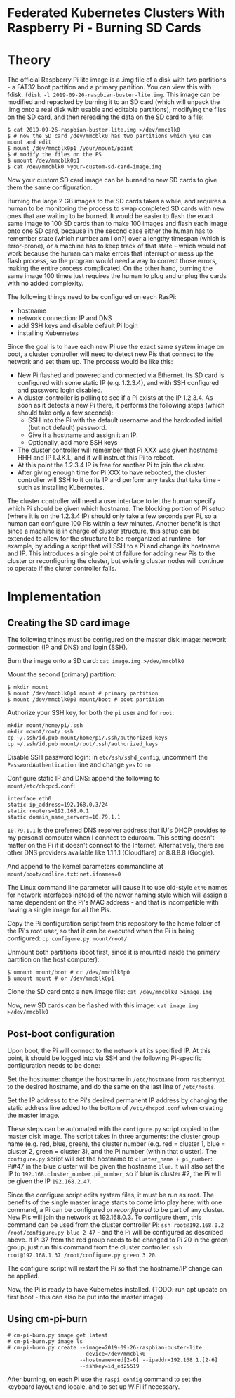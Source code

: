 <!-- comment configures vim to enable word wrapping; gggqG to force rewrap -->

<!-- vim: set tw=79 fo+=t fo-=l: -->

# Federated Kubernetes Clusters With Raspberry Pi - Burning SD Cards

# Theory

The official Raspberry Pi lite image is a .img file of a disk with two
partitions - a FAT32 boot partition and a primary partition. You can view this
with fdisk: `fdisk -l 2019-09-26-raspbian-buster-lite.img`. This image can be
modified and repacked by burning it to an SD card (which will unpack the .img
onto a real disk with usable and editable partitions), modifying the files on
the SD card, and then rereading the data on the SD card to a file:

```
$ cat 2019-09-26-raspbian-buster-lite.img >/dev/mmcblk0
$ # now the SD card /dev/mmcblk0 has two partitions which you can mount and edit
$ mount /dev/mmcblk0p1 /your/mount/point
$ # modify the files on the FS
$ umount /dev/mmcblk0p1
$ cat /dev/mmcblk0 >your-custom-sd-card-image.img
```

Now your custom SD card image can be burned to new SD cards to give them the
same configuration.

Burning the large 2 GB images to the SD cards takes a while, and requires a
human to be monitoring the process to swap completed SD cards with new ones
that are waiting to be burned. It would be easier to flash the exact same image
to 100 SD cards than to make 100 images and flash each image onto one SD card,
because in the second case either the human has to remember state (which number
am I on?) over a lengthy timespan (which is error-prone), or a machine has to
keep track of that state - which would not work because the human can make
errors that interrupt or mess up the flash process, so the program would need a
way to correct those errors, making the entire process complicated. On the
other hand, burning the same image 100 times just requires the human to plug
and unplug the cards with no added complexity.

The following things need to be configured on each RasPi:

* hostname
* network connection: IP and DNS
* add SSH keys and disable default Pi login
* installing Kubernetes

Since the goal is to have each new Pi use the exact same system image on boot,
a cluster controller will need to detect new Pis that connect to the network
and set them up. The process would be like this:

* New Pi flashed and powered and connected via Ethernet. Its SD card is configured with some static IP (e.g. 1.2.3.4), and with SSH configured and password login disabled.
* A cluster controller is polling to see if a Pi exists at the IP 1.2.3.4. As soon as it detects a new Pi there, it performs the following steps (which should take only a few seconds):
	* SSH into the Pi with the default username and the hardcoded initial (but not default) password.
	* Give it a hostname and assign it an IP.
	* Optionally, add more SSH keys
* The cluster controller will remember that Pi XXX was given hostname HHH and IP I.J.K.L, and it will instruct this Pi to reboot.
* At this point the 1.2.3.4 IP is free for another Pi to join the cluster.
* After giving enough time for Pi XXX to have rebooted, the cluster controller will SSH to it on its IP and perform any tasks that take time - such as installing Kubernetes.

The cluster controller will need a user interface to let the human specify
which Pi should be given which hostname. The blocking portion of Pi setup
(where it is on the 1.2.3.4 IP) should only take a few seconds per Pi, so a
human can configure 100 Pis within a few minutes. Another benefit is that since
a machine is in charge of cluster structure, this setup can be extended to
allow for the structure to be reorganized at runtime - for example, by adding a
script that will SSH to a Pi and change its hostname and IP. This introduces a
single point of failure for adding new Pis to the cluster or reconfiguring the
cluster, but existing cluster nodes will continue to operate if the cluter
controller fails.

# Implementation

## Creating the SD card image

The following things must be configured on the master disk image: network
connection (IP and DNS) and login (SSH).

Burn the image onto a SD card: `cat image.img >/dev/mmcblk0`

Mount the second (primary) partition:

```
$ mkdir mount
$ mount /dev/mmcblk0p1 mount # primary partition
$ mount /dev/mmcblk0p0 mount/boot # boot partition
```

Authorize your SSH key, for both the `pi` user and for `root`:

```
mkdir mount/home/pi/.ssh
mkdir mount/root/.ssh
cp ~/.ssh/id.pub mount/home/pi/.ssh/authorized_keys
cp ~/.ssh/id.pub mount/root/.ssh/authorized_keys
```

Disable SSH password login: in `etc/ssh/sshd_config`, uncomment the
`PasswordAuthentication` line and change `yes` to `no`

Configure static IP and DNS: append the following to `mount/etc/dhcpcd.conf`:

```
interface eth0
static ip_address=192.168.0.3/24
static routers=192.168.0.1
static domain_name_servers=10.79.1.1
```

`10.79.1.1` is the preferred DNS resolver address that IU's DHCP provides to my
personal computer when I connect to eduroam. This setting doesn't matter on the
Pi if it doesn't connect to the Internet. Alternatively, there are other DNS
providers available like 1.1.1.1 (Cloudflare) or 8.8.8.8 (Google).

And append to the kernel parameters commandline at `mount/boot/cmdline.txt`:
`net.ifnames=0`

The Linux command line parameter will cause it to use old-style `eth0` names
for network interfaces instead of the newer naming style which will assign a
name dependent on the Pi's MAC address - and that is incompatible with having a
single image for all the Pis.

Copy the Pi configuration script from this repository to the home folder of the
Pi's root user, so that it can be executed when the Pi is being configured:
`cp configure.py mount/root/`

Unmount both partitions (boot first, since it is mounted inside the primary
partition on the host computer):

```
$ umount mount/boot # or /dev/mmcblk0p0
$ umount mount # or /dev/mmcblk0p1
```

Clone the SD card onto a new image file: `cat /dev/mmcblk0 >image.img`

Now, new SD cards can be flashed with this image: `cat image.img >/dev/mmcblk0`

## Post-boot configuration

Upon boot, the Pi will connect to the network at its specified IP. At this
point, it should be logged into via SSH and the following Pi-specific
configuration needs to be done:

Set the hostname: change the hostname in `/etc/hostname` from `raspberrypi` to
the desired hostname, and do the same on the last line of `/etc/hosts`.

Set the IP address to the Pi's desired permanent IP address by changing the
static address line added to the bottom of `/etc/dhcpcd.conf` when creating the
master image.

These steps can be automated with the `configure.py` script copied to the
master disk image. The script takes in three arguments: the cluster group name
(e.g. red, blue, green), the cluster number (e.g. red = cluster 1, blue =
cluster 2, green = cluster 3), and the Pi number (within that cluster). The
`configure.py` script will set the hostname to `cluster_name + pi_number`: Pi#47
in the blue cluster will be given the hostname `blue`. It will also set the IP
to `192.168.cluster_number.pi_number`, so if blue is cluster #2, the Pi will be
given the IP `192.168.2.47`.

Since the configure script edits system files, it must be run as root. The
benefits of the single master image starts to come into play here: with one
command, a Pi can be configured or *reconfigured* to be part of any cluster.
New Pis will join the network at 192.168.0.3. To configure them, this command
can be used from the cluster controller Pi:
`ssh root@192.168.0.2 /root/configure.py blue 2 47` - and the Pi will be
configured as described above. If Pi 37 from the red group needs to be changed
to Pi 20 in the green group, just run this command from the cluster controller:
`ssh root@192.168.1.37 /root/configure.py green 3 20`.

The configure script will restart the Pi so that the hostname/IP change can be
applied.

Now, the Pi is ready to have Kubernetes installed. (TODO: run apt update on
first boot - this can also be put into the master image)

## Using cm-pi-burn

```
# cm-pi-burn.py image get latest
# cm-pi-burn.py image ls
# cm-pi-burn.py create --image=2019-09-26-raspbian-buster-lite
                       --device=/dev/mmcblk0
                       --hostname=red[2-6] --ipaddr=192.168.1.[2-6]
                       --sshkey=id_ed25519
```

After burning, on each Pi use the `raspi-config` command to set the keyboard
layout and locale, and to set up WiFi if necessary.
